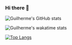 ### Hi there 👋

<!--
**GuilhermeSO1337/GuilhermeSO1337** is a ✨ _special_ ✨ repository because its `README.md` (this file) appears on your GitHub profile.

Here are some ideas to get you started:

- 🔭 I’m currently working on ...
- 🌱 I’m currently learning ...
- 👯 I’m looking to collaborate on ...
- 🤔 I’m looking for help with ...
- 💬 Ask me about ...
- 📫 How to reach me: ...
- 😄 Pronouns: ...
- ⚡ Fun fact: ...
-->
![Guilherme's GitHub stats](https://github-readme-stats.vercel.app/api?username=GuilhermeSO1337&theme=aura_dark&show_icons=true)

![Guilherme's wakatime stats](https://github-readme-stats.vercel.app/api/wakatime?username=Willness&theme=aura_dark)

[![Top Langs](https://github-readme-stats.vercel.app/api/top-langs/?username=GuilhermeSO1337&theme=aura_dark&show_icons=true&layout=compact)](https://github.com/GuilhermeSO1337/github-readme-stats)



